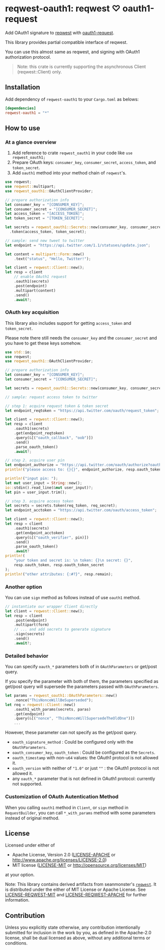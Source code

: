 # reqwest-oauth1: reqwest ♡ oauth1-request

Add OAuth1 signature to [reqwest](https://crates.io/crates/reqwest)  with [oauth1-request](https://crates.io/crates/oauth1-request).

This library provides partial compatible interface of reqwest.

You can use this almost same as reqwest, and signing with OAuth1 authorization protocol.

> Note: this crate is currently supporting the asynchronous Client (reqwest::Client) only.

## Installation

Add dependency of `reqwest-oauth1` to your `Cargo.toml` as belows:

```Cargo.toml
[dependencies]
reqwest-oauth1 = "*"
```

## How to use

### At a glance overview

1. Add reference to crate `reqwest_oauth1` in your code like `use reqwest_oauth1;`
2. Prepare OAuth keys: `consumer_key`, `consumer_secret`, `access_token`, and `token_secret`.
3. Add `oauth1`  method into your method chain of `reqwest`'s.

```rust
use reqwest;
use reqwest::multipart;
use reqwest_oauth1::OAuthClientProvider;

// prepare authorization info
let consumer_key = "[CONSUMER_KEY]";
let consumer_secret = "[CONSUMER_SECRET]";
let access_token = "[ACCESS_TOKEN]";
let token_secret = "[TOKEN_SECRET]";

let secrets = reqwest_oauth1::Secrets::new(consumer_key, consumer_secret)
  .token(access_token, token_secret);

// sample: send new tweet to twitter
let endpoint = "https://api.twitter.com/1.1/statuses/update.json";

let content = multipart::Form::new()
    .text("status", "Hello, Twitter!");

let client = reqwest::Client::new();
let resp = client
    // enable OAuth1 request
    .oauth1(secrets)
    .post(endpoint)
    .multipart(content)
    .send()
    .await?;
```

### OAuth key acquisition

This library also includes support for getting `access_token` and `token_secret`.

Please note there still needs the `consumer_key` and the `consumer_secret` and you have to get these keys somehow.

```rust
use std::io;
use reqwest;
use reqwest_oauth1::OAuthClientProvider;

// prepare authorization info
let consumer_key = "[CONSUMER_KEY]";
let consumer_secret = "[CONSUMER_SECRET]";

let secrets = reqwest_oauth1::Secrets::new(consumer_key, consumer_secret);

// sample: request access token to twitter

// step 1: acquire request token & token secret
let endpoint_reqtoken = "https://api.twitter.com/oauth/request_token";

let client = reqwest::Client::new();
let resp = client
    .oauth1(secrets)
    .get(endpoint_reqtoken)
    .query(&[("oauth_callback", "oob")])
    .send()
    .parse_oauth_token()
    .await?;

// step 2. acquire user pin
let endpoint_authorize = "https://api.twitter.com/oauth/authorize?oauth_token=";
println!("please access to: {}{}", endpoint_authorize, resp.oauth_token);

println!("input pin: ");
let mut user_input = String::new();
io::stdin().read_line(&mut user_input)?;
let pin = user_input.trim();

// step 3. acquire access token
let secrets = secrets.token(req_token, req_secret);
let endpoint_acctoken = "https://api.twitter.com/oauth/access_token";

let client = reqwest::Client::new();
let resp = client
    .oauth1(secrets)
    .get(endpoint_acctoken)
    .query(&[("oauth_verifier", pin)])
    .send()
    .parse_oauth_token()
    .await?
println!(
    "your token and secret is: \n token: {}\n secret: {}",
    resp.oauth_token, resp.oauth_token_secret
);
println!("other attributes: {:#?}", resp.remain);
```

### Another option

You can use `sign` method as follows instead of use `oauth1` method.

```rust
// instantiate our wrapper Client directly
let client = reqwest::Client::new();
let resp = client
    .post(endpoint)
    .multipart(form)
    // ... and add secrets to generate signature
    .sign(secrets)
    .send()
    .await?;
```

### Detailed behavior

You can specify `oauth_*` parameters both of in `OAuthParameters` or get/post query.

If you specify the parameter with both of them, the parameters specified as get/post query will supersede the parameters passed with `OAuthParameters`.

```rust
let params = reqwest_oauth1::OAuthParameters::new()
    .nonce("ThisNonceWillBeSuperseded");
let req = reqwest::Client::new()
    .oauth1_with_params(secrets, paras)
    .get(endpoint)
    .query(&[("nonce", "ThisNonceWillSupersedeTheOldOne")])
    ...
```

However, these parameter can not specify as the get/post query.

- `oauth_signature_method` : Could be configured only with the `OAuthParameters`.
- `oauth_consumer_key`, `oauth_token` : Could be configured as the `Secrets`.
- `oauth_timestamp` with non-`u64` values: the OAuth1 protocol is not allowed it.
- `oauth_version` with neither of `"1.0"` or just `""` : the OAuth1 protocol is not allowed it.
- any `oauth_*` parameter that is not defined in OAuth1 protocol: currently not supported.

### Customization of OAuth Autentication Method

When you calling `oauth1` method in `Client`, or `sign` method in `RequestBuilder`, you can call `*_with_params` method with some parameters instead of original method.

## License

Licensed under either of

* Apache License, Version 2.0
([LICENSE-APACHE](LICENSE-APACHE) or http://www.apache.org/licenses/LICENSE-2.0)
* MIT license
([LICENSE-MIT](LICENSE-MIT) or http://opensource.org/licenses/MIT)

at your option.


Note: This library contains derived artifacts from seanmonster's [`reqwest`](https://crates.io/crates/reqwest).
It is distributed under the either of MIT License or Apache License.
See [LICENSE-REQWEST-MIT](./LICENSE-REQUEST-MIT) and [LICENSE-REQWEST-APACHE](./LICENSE-REQUEST-APACHE) for further information.

## Contribution

Unless you explicitly state otherwise, any contribution intentionally submitted
for inclusion in the work by you, as defined in the Apache-2.0 license, shall be
dual licensed as above, without any additional terms or conditions.
